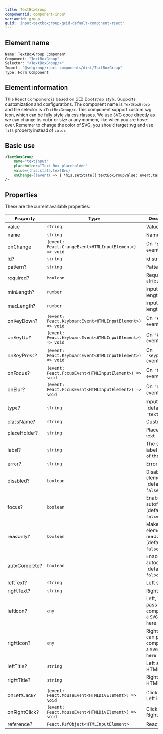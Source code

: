 ```yaml
---
title: TextBoxGroup
componentid: component-input
variantid: group
guid: 'input-textboxgroup-guid-default-component-react'
---
```


## Element name
```javascript
Name: TextBoxGroup Component
Component: "TextBoxGroup"
Selector: "<TextBoxGroup/>"
Import: "@sebgroup/react-components/dist/TextBoxGroup"
Type: Form Component
```

## Element information 
This React component is based on SEB Bootstrap style. Supports customization and configurations. The component name is `TextBoxGroup` and the selector is `<TextBoxGroup/>`. This component support custom svg icon, which can be fully style via css classes. We use SVG code directly as we can change its color or size at any moment, like when you are hover over. Rememer to change the color of SVG, you should target svg and use `fill` property instead of `color`.

## Basic use
```html
<TextBoxGroup
    name="textInput"
    placeholder="Text Box placeholder"
    value={this.state.textBox}
    onChange={(event) => { this.setState({ textBoxGroupValue: event.target.value }); }}
/>
```

## Properties
These are the current available properties:

| Property      | Type                                                     | Description                                      |
| ------------- | -------------------------------------------------------- | ----------------------------------------------- |
| value         | `string`                                                 | Value string                                    |
| name          | `string`                                                 | Name string                                     |
| onChange      | `(event: React.ChangeEvent<HTMLInputElement>) => void`   | On `'change'` event                             |
| id?           | `string`                                                 | Id string                                       |
| pattern?      | `string`                                                 | Pattern string                                  |
| required?     | `boolean`                                                | Required atribute                               |
| minLength?    | `number`                                                 | Input min length                                |
| maxLength?    | `number`                                                 | Input max length                                |
| onKeyDown?    | `(event: React.KeyboardEvent<HTMLInputElement>) => void` | On `'keydown'` event                            |
| onKeyUp?      | `(event: React.KeyboardEvent<HTMLInputElement>) => void` | On `'keyup'` event                              |
| onKeyPress?   | `(event: React.KeyboardEvent<HTMLInputElement>) => void` | On `'keypress'` event                           |
| onFocus?      | `(event: React.FocusEvent<HTMLInputElement>) => void`    | On `'focus'` event                              |
| onBlur?       | `(event: React.FocusEvent<HTMLInputElement>) => void`    | On `'blur'` event                               |
| type?         | `string`                                                 | Input type. (default: `'text'`)                 |
| className?    | `string`                                                 | Custom class                                    |
| placeHolder?  | `string`                                                 | Placeholder text                                |
| label?        | `string`                                                 | The small label on top of the textbox           |
| error?        | `string`                                                 | Error text                                      |
| disabled?     | `boolean`                                                | Disable input element. (default: `false`)       |
| focus?        | `boolean`                                                | Enable autofocus. (default: `false`)            |
| readonly?     | `boolean`                                                | Make input element readonly. (default: `false`) |
| autoComplete? | `boolean`                                                | Enable autocomplete. (default: `false`)         |
| leftText?     | `string`                                                 | Left side text                                  |
| rightText?    | `string`                                                 | Right side text                                 |
| leftIcon?     | `any`                                                 | Left, You can pass a component or a `SVG` directly here                  |
| rightIcon?    | `any`                                                 | Right, You can pass a component or a `SVG` directly here                |
| leftTitle?    | `string`                                                 | Left side HTML title                            |
| rightTitle?   | `string`                                                 | Right side HTML title                           |
| onLeftClick?  | `(event: React.MouseEvent<HTMLDivElement>) => void`      | Click event on Left icon                              |
| onRightClick? | `(event: React.MouseEvent<HTMLDivElement>) => void`      | Click event on Right icon                             |
| reference?    | `React.RefObject<HTMLInputElement>`                      | React Ref obj                                   |
